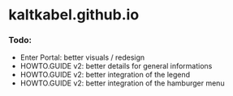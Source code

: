 # kaltkabel.github.io

### Todo:
- Enter Portal: better visuals / redesign
- HOWTO.GUIDE v2: better details for general informations
- HOWTO.GUIDE v2: better integration of the legend
- HOWTO.GUIDE v2: better integration of the hamburger menu
